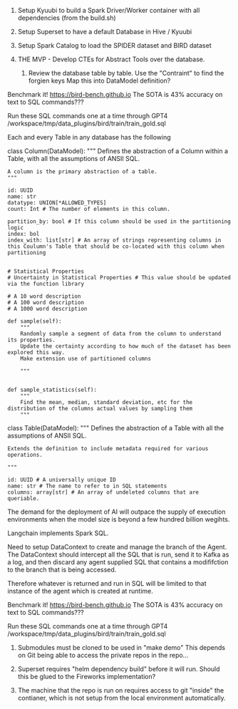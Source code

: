 
1. Setup Kyuubi to build a Spark Driver/Worker container with all dependencies (from the build.sh)

2. Setup Superset to have a default Database in Hive / Kyuubi

3. Setup Spark Catalog to load the SPIDER dataset and BIRD dataset

4. THE MVP - Develop CTEs for Abstract Tools over the database.
    1. Review the database table by table.
        Use the "Contraint" to find the forgien keys
        Map this into DataModel definition?

Benchmark it!
<https://bird-bench.github.io>
The SOTA is 43% accuracy on text to SQL commands???

Run these SQL commands one at a time through GPT4
/workspace/tmp/data_plugins/bird/train/train_gold.sql

Each and every Table in any database has the following

class Column(DataModel):
    """
    Defines the abstraction of a Column within a Table, with all the assumptions of ANSII SQL.

    A column is the primary abstraction of a table.
    """

    id: UUID
    name: str
    datatype: UNION[*ALLOWED_TYPES]
    count: Int # The number of elements in this column.

    partition_by: bool # If this column should be used in the partitioning logic
    index: bol
    index_with: list[str] # An array of strings representing columns in this Coulumn's Table that should be co-located with this column when partitioning

    
    # Statistical Properties
    # Uncertainty in Statistical Properties # This value should be updated via the function library

    # A 10 word description
    # A 100 word description
    # A 1000 word description

    def sample(self):
        """
        Randomly sample a segment of data from the column to understand its properties.
        Update the certainty according to how much of the dataset has been explored this way.
        Make extension use of partitioned columns

        """


    def sample_statistics(self):
        """
        Find the mean, median, standard deviation, etc for the distribution of the columns actual values by sampling them
        """

class Table(DataModel):
    """
    Defines the abstraction of a Table with all the assumptions of ANSII SQL.

    Extends the definition to include metadata required for various operations.

    """

    id: UUID # A universally unique ID
    name: str # The name to refer to in SQL statements
    columns: array[str] # An array of undeleted columns that are queriable.

The demand for the deployment of AI will outpace the supply of execution environments when the model size is beyond a few hundred billion wegihts.

Langchain implements Spark SQL.

Need to setup DataContext to create and manage the branch of the Agent.
The DataContext should intercept all the SQL that is run, send it to Kafka as a log,
and then discard any agent supplied SQL that contains a modififction to the branch that is being accessed.

Therefore whatever is returned and run in SQL will be limited to that instance of the agent which is created at runtime.

Benchmark it!
<https://bird-bench.github.io>
The SOTA is 43% accuracy on text to SQL commands???

Run these SQL commands one at a time through GPT4
/workspace/tmp/data_plugins/bird/train/train_gold.sql

1. Submodules must be cloned to be used in "make demo"
    This depends on Git being able to access the private repos in the repo...

2. Superset requires "helm dependency build" before it will run. Should this be glued to the Fireworks implementation?

3. The machine that the repo is run on requires access to git "inside" the contianer, which is not setup from the local environment automatically.
